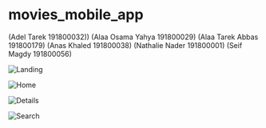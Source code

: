 # movies_mobile_app


(Adel Tarek				        191800032))
(Alaa Osama Yahya          191800029)
(Alaa Tarek Abbas          191800179)
(Anas Khaled				        191800038)
(Nathalie Nader				    191800001)
(Seif Magdy				        191800056)

![Landing](https://github.com/AdelTarekSherif/movies_mobile_app/assets/92861107/b9b53e8e-a29f-48b3-abe0-f03baaf69dcc)

![Home](https://github.com/AdelTarekSherif/movies_mobile_app/assets/92861107/c0ea4451-9fd6-4a42-a7fd-0d3af0b93cb2)

![Details](https://github.com/AdelTarekSherif/movies_mobile_app/assets/92861107/54b1a118-7c46-4d09-8837-89eb5fa611ca)

![Search](https://github.com/AdelTarekSherif/movies_mobile_app/assets/92861107/3f3f9ffc-004c-4b6f-b580-ee02b1e64629)

